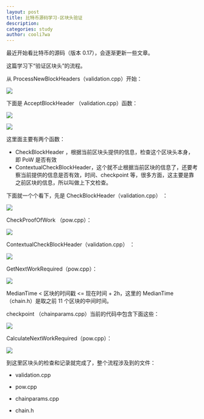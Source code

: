 ```yaml
---
layout: post
title: 比特币源码学习-区块头验证
description:
categories: study
author: cooli7wa
---
```

最近开始看比特币的源码（版本 0.17），会逐渐更新一些文章。

这篇学习下“验证区块头”的流程。



从 ProcessNewBlockHeaders（validation.cpp）开始：

![]({{site.baseurl}}/images/md/check_head_0.png)

下面是 AcceptBlockHeader （validation.cpp）函数：

![]({{site.baseurl}}/images/md/check_head_1.png)

![]({{site.baseurl}}/images/md/check_head_2.png)

这里面主要有两个函数：

- CheckBlockHeader ，根据当前区块头提供的信息，检查这个区块头本身，即 PoW 是否有效
- ContextualCheckBlockHeader，这个就不止根据当前区块的信息了，还要考察当前提供的信息是否有效，时间、checkpoint 等，很多方面，这主要是靠之前区块的信息，所以叫做上下文检查。

下面就一个个看下，先是 CheckBlockHeader（validation.cpp） ：

![]({{site.baseurl}}/images/md/check_head_3.png)

CheckProofOfWork （pow.cpp）：

![]({{site.baseurl}}/images/md/check_head_4.png)

ContextualCheckBlockHeader（validation.cpp） ：

![]({{site.baseurl}}/images/md/check_head_5.png)

GetNextWorkRequired（pow.cpp）：

![]({{site.baseurl}}/images/md/check_head_6.png)

MedianTime < 区块的时间戳 <= 现在时间 + 2h，这里的 MedianTime （chain.h）是取之前 11 个区块的中间时间。

checkpoint （chainparams.cpp）当前的代码中包含下面这些：

![]({{site.baseurl}}/images/md/check_head_8.png)

CalculateNextWorkRequired（pow.cpp）：

![]({{site.baseurl}}/images/md/check_head_7.png)

到这里区块头的检查和记录就完成了，整个流程涉及到的文件：

- validation.cpp
- pow.cpp

- chainparams.cpp
- chain.h<script type="text/javascript" src="https://cdn.mathjax.org/mathjax/latest/MathJax.js?config=default"></script>
